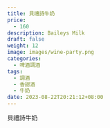 ```yaml
---
title: 貝禮詩牛奶
price:
  - 160
description: Baileys Milk
draft: false
weight: 12
image: images/wine-party.png
categories:
  - 啤酒調酒
tags:
  - 調酒
  - 香甜酒
  - 牛奶
date: 2023-08-22T20:21:12+08:00
---
```


 貝禮詩牛奶
